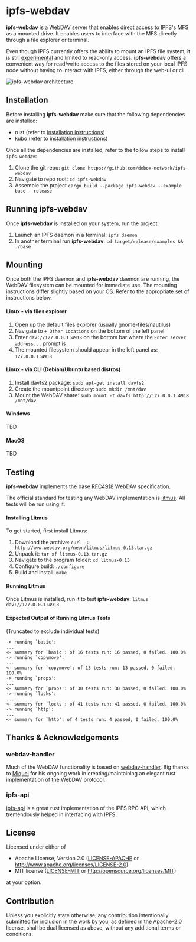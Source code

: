 # ipfs-webdav

**ipfs-webdav** is a [WebDAV](http://webdav.org/) server that enables direct access to [IPFS](https://ipfs.io)'s [MFS](https://docs.ipfs.tech/concepts/file-systems/#mutable-file-system-mfs) as a mounted drive. It enables users to interface with the MFS directly through a file explorer or terminal.

Even though IPFS currently offers the ability to mount an IPFS file system, it is still [experimental](https://docs.ipfs.tech/reference/kubo/rpc/#api-v0-mount) and limited to read-only access. **ipfs-webdav** offers a convenient way for read/write access to the files stored on your local IPFS node without having to interact with IPFS, either through the web-ui or cli.

![ipfs-webdav architecture](diagram.png)

## Installation

Before installing **ipfs-webdav** make sure that the following dependencies are installed:

- rust (refer to [installation instructions](https://www.rust-lang.org/tools/install))
- kubo (refer to [installation instructions](https://docs.ipfs.tech/install/command-line/))

Once all the dependencies are installed, refer to the follow steps to install `ipfs-webdav`:

1. Clone the git repo: `git clone https://github.com/debox-network/ipfs-webdav`
2. Navigate to repo root: `cd ipfs-webdav`
3. Assemble the project `cargo build --package ipfs-webdav --example base --release`

## Running **ipfs-webdav**

Once **ipfs-webdav** is installed on your system, run the project:

1. Launch an IPFS daemon in a terminal: `ipfs daemon`
2. In another terminal run **ipfs-webdav**: `cd target/release/examples && ./base`

## Mounting

Once both the IPFS daemon and **ipfs-webdav** daemon are running, the WebDAV filesystem can be mounted for immediate use. The mounting instructions differ slightly based on your OS. Refer to the appropriate set of instructions below.

#### Linux - via files explorer

1. Open up the default files explorer (usually gnome-files/nautilus)
2. Navigate to `+ Other Locations` on the bottom of the left panel
3. Enter `dav://127.0.0.1:4918` on the bottom bar where the `Enter server address...` prompt is
4. The mounted filesystem should appear in the left panel as: `127.0.0.1:4918`

#### Linux - via CLI (Debian/Ubuntu based distros)

1. Install davfs2 package: `sudo apt-get install davfs2`
2. Create the mountpoint directory: `sudo mkdir /mnt/dav`
3. Mount the WebDAV share: `sudo mount -t davfs http://127.0.0.1:4918 /mnt/dav`

#### Windows

TBD

#### MacOS

TBD

## Testing

**ipfs-webdav** implements the base [RFC4918](https://www.rfc-editor.org/rfc/rfc4918) WebDAV specification.

The official standard for testing any WebDAV implementation is [litmus](http://www.webdav.org/neon/litmus/). All tests will be run using it.

#### Installing Litmus

To get started, first install Litmus:

1. Download the archive: `curl -O http://www.webdav.org/neon/litmus/litmus-0.13.tar.gz`
2. Unpack it: `tar xf litmus-0.13.tar.gz`
3. Navigate to the program folder: `cd litmus-0.13`
4. Configure build: `./configure`
5. Build and install: `make`

#### Running Litmus

Once Litmus is installed, run it to test **ipfs-webdav**: `litmus dav://127.0.0.1:4918`

#### Expected Output of Running Litmus Tests

(Truncated to exclude individual tests)

```text
-> running `basic':  
...  
<- summary for `basic': of 16 tests run: 16 passed, 0 failed. 100.0%  
-> running `copymove':  
...  
<- summary for `copymove': of 13 tests run: 13 passed, 0 failed. 100.0%  
-> running `props':  
...  
<- summary for `props': of 30 tests run: 30 passed, 0 failed. 100.0%  
-> running `locks':  
...  
<- summary for `locks': of 41 tests run: 41 passed, 0 failed. 100.0%  
-> running `http':  
...  
<- summary for `http': of 4 tests run: 4 passed, 0 failed. 100.0%
```

## Thanks & Acknowledgements

### webdav-handler

Much of the WebDAV functionality is based on [webdav-handler](https://crates.io/crates/webdav-handler). Big thanks to [Miquel](https://github.com/miquels) for his ongoing work in creating/maintaining an elegant rust implementation of the WebDAV protocol.

### ipfs-api

[ipfs-api](https://crates.io/crates/ipfs-api) is a great rust implementation of the IPFS RPC API, which tremendously helped in interfacing with IPFS.

## License

Licensed under either of

* Apache License, Version 2.0
  ([LICENSE-APACHE](LICENSE-APACHE) or http://www.apache.org/licenses/LICENSE-2.0)
* MIT license
  ([LICENSE-MIT](LICENSE-MIT) or http://opensource.org/licenses/MIT)

at your option.

## Contribution

Unless you explicitly state otherwise, any contribution intentionally submitted for inclusion in the work by you, as defined in the Apache-2.0 license, shall be dual licensed as above, without any additional terms or conditions.
